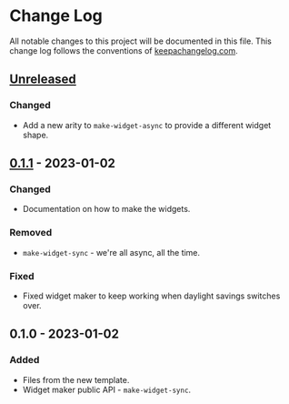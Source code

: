 # Change Log
All notable changes to this project will be documented in this file. This change log follows the conventions of [keepachangelog.com](http://keepachangelog.com/).

## [Unreleased]
### Changed
- Add a new arity to `make-widget-async` to provide a different widget shape.

## [0.1.1] - 2023-01-02
### Changed
- Documentation on how to make the widgets.

### Removed
- `make-widget-sync` - we're all async, all the time.

### Fixed
- Fixed widget maker to keep working when daylight savings switches over.

## 0.1.0 - 2023-01-02
### Added
- Files from the new template.
- Widget maker public API - `make-widget-sync`.

[Unreleased]: https://github.com/tiensonqin/db-debug/compare/0.1.1...HEAD
[0.1.1]: https://github.com/tiensonqin/db-debug/compare/0.1.0...0.1.1
